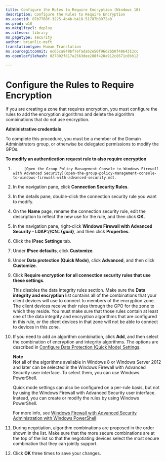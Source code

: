 ```yaml
---
title: Configure the Rules to Require Encryption (Windows 10)
description: Configure the Rules to Require Encryption
ms.assetid: 07b7760f-3225-4b4b-b418-51787b0972a0
ms.prod: w10
ms.mktglfcycl: deploy
ms.sitesec: library
ms.pagetype: security
author: brianlic-msft
translationtype: Human Translation
ms.sourcegitcommit: ec65ca848bf7efadab2e50f96d2b50f4064313cc
ms.openlocfilehash: 027802f817a2563dee288f428a912c8671c8bb12

---
```


# Configure the Rules to Require Encryption

If you are creating a zone that requires encryption, you must configure the rules to add the encryption algorithms and delete the algorithm combinations that do not use encryption.

**Administrative credentials**

To complete this procedure, you must be a member of the Domain Administrators group, or otherwise be delegated permissions to modify the GPOs.

**To modify an authentication request rule to also require encryption**

1.  
            [Open the Group Policy Management Console to Windows Firewall with Advanced Security](open-the-group-policy-management-console-to-windows-firewall-with-advanced-security.md).

2.  In the navigation pane, click **Connection Security Rules**.

3.  In the details pane, double-click the connection security rule you want to modify.

4.  On the **Name** page, rename the connection security rule, edit the description to reflect the new use for the rule, and then click **OK**.

5.  In the navigation pane, right-click **Windows Firewall with Advanced Security – LDAP://CN={***guid***}**, and then click **Properties**.

6.  Click the **IPsec Settings** tab.

7.  Under **IPsec defaults**, click **Customize**.

8.  Under **Data protection (Quick Mode)**, click **Advanced**, and then click **Customize**.

9.  Click **Require encryption for all connection security rules that use these settings**.

    This disables the data integrity rules section. Make sure the **Data integrity and encryption** list contains all of the combinations that your client devices will use to connect to members of the encryption zone. The client devices receive their rules through the GPO for the zone to which they reside. You must make sure that those rules contain at least one of the data integrity and encryption algorithms that are configured in this rule, or the client devices in that zone will not be able to connect to devices in this zone.

10. If you need to add an algorithm combination, click **Add**, and then select the combination of encryption and integrity algorithms. The options are described in [Configure Data Protection (Quick Mode) Settings](configure-data-protection-quick-mode-settings.md).

    **Note**  
    Not all of the algorithms available in Windows 8 or Windows Server 2012 and later can be selected in the Windows Firewall with Advanced Security user interface. To select them, you can use Windows PowerShell.

    Quick mode settings can also be configured on a per-rule basis, but not by using the Windows Firewall with Advanced Security user interface. Instead, you can create or modify the rules by using Windows PowerShell.

    For more info, see [Windows Firewall with Advanced Security Administration with Windows PowerShell](windows-firewall-with-advanced-security-administration-with-windows-powershell.md)

11. During negotiation, algorithm combinations are proposed in the order shown in the list. Make sure that the more secure combinations are at the top of the list so that the negotiating devices select the most secure combination that they can jointly support.

12. Click **OK** three times to save your changes.



<!--HONumber=Jun16_HO4-->


